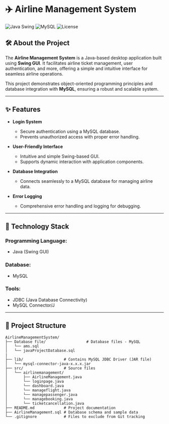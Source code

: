 # ✈️ Airline Management System  

![Java Swing](https://img.shields.io/badge/Java-Swing-blue?style=for-the-badge&logo=java)
![MySQL](https://img.shields.io/badge/Database-MySQL-blue?style=for-the-badge&logo=mysql)
![License](https://img.shields.io/badge/License-MIT-green?style=for-the-badge)

## 🛠️ About the Project  

The **Airline Management System** is a Java-based desktop application built using **Swing GUI**. It facilitates airline ticket management, user authentication, and more, offering a simple and intuitive interface for seamless airline operations.  

This project demonstrates object-oriented programming principles and database integration with **MySQL**, ensuring a robust and scalable system.

---

## ✨ Features  

- **Login System**  
  - Secure authentication using a MySQL database.  
  - Prevents unauthorized access with proper error handling.  

- **User-Friendly Interface**  
  - Intuitive and simple Swing-based GUI.  
  - Supports dynamic interaction with application components.  

- **Database Integration**  
  - Connects seamlessly to a MySQL database for managing airline data.  

- **Error Logging**  
  - Comprehensive error handling and logging for debugging.  

---

## 🚀 Technology Stack  

### Programming Language:  
- Java (Swing GUI)  

### Database:  
- MySQL  

### Tools:  
- JDBC (Java Database Connectivity)  
- MySQL Connector/J  

---

## 📂 Project Structure  

```plaintext
AirlineManagementSystem/
├── Database file/                  # Database files - MySQL
│   └── ams.sql
│   └── javaProjectDatabase.sql
|
├── lib/                  # Contains MySQL JDBC Driver (JAR file)
│   └── mysql-connector-java-x.x.x.jar
├── src/                  # Source files
│   └── airlinemanagement/
│       ├── AirlineManagement.java
│       └── loginpage.java
│       └── dashboard.java
│       └── manageflight.java
│       └── managepassenger.java
│       └── managebooking.java
│       └── ticketcancellation.java 
├── README.md             # Project documentation
├── AirlineManagement.sql # Database schema and sample data
└── .gitignore            # Files to exclude from Git tracking
